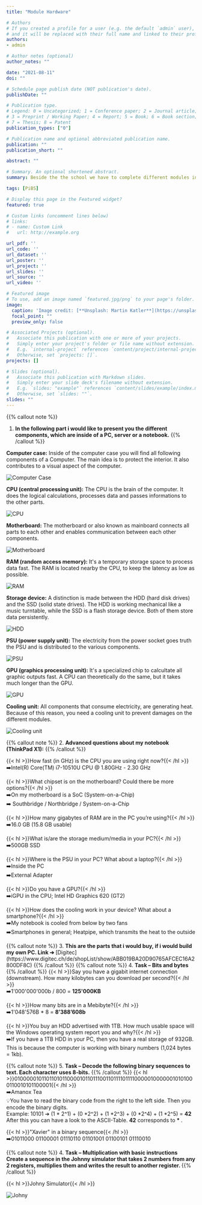 ```yaml
---
title: "Module Hardware"

# Authors
# If you created a profile for a user (e.g. the default `admin` user), write the username (folder name) here 
# and it will be replaced with their full name and linked to their profile.
authors:
- admin

# Author notes (optional)
author_notes: ""

date: "2021-08-11"
doi: ""

# Schedule page publish date (NOT publication's date).
publishDate: ""

# Publication type.
# Legend: 0 = Uncategorized; 1 = Conference paper; 2 = Journal article;
# 3 = Preprint / Working Paper; 4 = Report; 5 = Book; 6 = Book section;
# 7 = Thesis; 8 = Patent
publication_types: ["0"]

# Publication name and optional abbreviated publication name.
publication: ""
publication_short: ""

abstract: ""

# Summary. An optional shortened abstract.
summary: Beside the the school we have to complete different modules in our company. The first topic is about Hardware.

tags: [PiBS]

# Display this page in the Featured widget?
featured: true

# Custom links (uncomment lines below)
# links:
# - name: Custom Link
#   url: http://example.org

url_pdf: ''
url_code: ''
url_dataset: ''
url_poster: ''
url_project: ''
url_slides: ''
url_source: ''
url_video: ''

# Featured image
# To use, add an image named `featured.jpg/png` to your page's folder. 
image:
  caption: 'Image credit: [**Unsplash: Martin Katler**](https://unsplash.com/photos/7wCxlBfGMdk)'
  focal_point: ""
  preview_only: false

# Associated Projects (optional).
#   Associate this publication with one or more of your projects.
#   Simply enter your project's folder or file name without extension.
#   E.g. `internal-project` references `content/project/internal-project/index.md`.
#   Otherwise, set `projects: []`.
projects: []

# Slides (optional).
#   Associate this publication with Markdown slides.
#   Simply enter your slide deck's filename without extension.
#   E.g. `slides: "example"` references `content/slides/example/index.md`.
#   Otherwise, set `slides: ""`.
slides: ""
---
```

{{% callout note %}}
  1. <b> In the following part i would like to present you the different components, which are inside of a PC, server or a notebook.</b>
{{% /callout %}}

<b>Computer case:</b> Inside of the computer case you will find all following components of a Computer. The main idea is to protect the interior. It also contributes to a visual aspect of the computer.

![Computer Case](computer-case.jpg "<b>Computer case</b> (Unsplash: Onur Binay)")

<b>CPU (central processing unit):</b> The CPU is the brain of the computer. It does the logical calculations, processes data and passes informations to the other parts.

![CPU](processor.jpg "<b>CPU</b> (Unsplash: Fidel Fernando)")

<b>Motherboard:</b> The motherboard or also known as mainboard connects all parts to each other and enables communication between each other components.

![Motherboard](motherboard.jpg "<b>motherboard</b> (Unsplash: Thomas Jensen)")

<b>RAM (random access memory):</b> It's a temporary storage space to process data fast. The RAM is located nearby the CPU, to keep the latency as low as possible.

![RAM](ram.jpg "<b>RAM</b> (Unsplash: Luan Gjokaj)")

<b>Storage device:</b> A distinction is made between the HDD (hard disk drives) and the SSD (solid state drives). The HDD is working mechanical like a music turntable, while the SSD is a flash storage device. Both of them store data persistently.

![HDD](hdd.jpg "<b>HDD</b> (Unsplash: Art Wall - Kittenprint)")

<b>PSU (power supply unit):</b> The electricity from the power socket goes truth the PSU and is distributed to the various components.

![PSU](psu.jpg "<b>PSU</b> (Unsplash: Luke Hodde)")

<b>GPU (graphics processing unit):</b> It's a specialized chip to calcultate all graphic outputs fast. A CPU can theoretically do the same, but it takes much longer than the GPU.

![GPU](gpu.jpg "<b>GPU</b> (Unsplash: Nana Dua)")

<b>Cooling unit:</b> All components that consume electricity, are generating heat. Because of this reason, you need a cooling unit to prevent damages on the different modules.

![Cooling unit](cooling-unit.jpg "<b>Cooling unit</b> (Unsplash: Barez Omer)")

{{% callout note %}}
  2. <b>Advanced questions about my notebook (ThinkPad X1):</b>
{{% /callout %}}

{{< hl >}}How fast (in GHz) is the CPU you are using right now?{{< /hl >}}<br>
➡️Intel(R) Core(TM) i7-10510U CPU @ 1.80GHz - 2.30 GHz
<p></p>
{{< hl >}}What chipset is on the motherboard? Could there be more options?{{< /hl >}}<br>
➡️On my motherboard is a SoC (System-on-a-Chip)<br>
➡️ Southbridge / Northbridge / System-on-a-Chip
<p></p>
{{< hl >}}How many gigabytes of RAM are in the PC you’re using?{{< /hl >}}<br>
➡️16.0 GB (15.8 GB usable)
<p></p>
{{< hl >}}What is/are the storage medium/media in your PC?{{< /hl >}}<br>
➡️500GB SSD
<p></p>
{{< hl >}}Where is the PSU in your PC? What about a laptop?{{< /hl >}}<br>
➡️Inside the PC<br>
➡️External Adapter
<p></p>
{{< hl >}}Do you have a GPU?{{< /hl >}}<br>
➡️iGPU in the CPU; Intel HD Graphics 620 (GT2)
<p></p>
{{< hl >}}How does the cooling work in your device? What about a smartphone?{{< /hl >}}<br>
➡️My notebook is cooled from below by two fans<br>
➡️Smartphones in general; Heatpipe, which transmits the heat to the outside<br>
<p></p>
{{% callout note %}}
  3. <b> This are the parts that i would buy, if i would build my own PC. Link ➔</b>
  [Digitec](https://www.digitec.ch/de/shopList/show/ABB019BA20D90765AFCEC16A2800DF8C)
{{% /callout %}}
{{% callout note %}}
  4. <b>Task – Bits and bytes</b>
{{% /callout %}}
{{< hl >}}Say you have a gigabit internet connection (downstream). How many kilobytes can you download per second?{{< /hl >}}<br>
➡️1'000'000'000b / 800 = <b>125'000KB</b>
<p></p>
{{< hl >}}How many bits are in a Mebibyte?{{< /hl >}}<br>
➡️1'048'576B * 8 = <b>8’388’608b</b>
<p></p>
{{< hl >}}You buy an HDD advertised with 1TB. How much usable space will the Windows operating system report you and why?{{< /hl >}}<br>
➡️If you have a 1TB HDD in your PC, then you have a real storage of 932GB. This is because the computer is working with binary numbers (1,024 bytes = 1kb).
<p></p>
{{% callout note %}}
  5. <b>Task – Decode the following binary sequences to text. Each character uses 8-bits.</b>
{{% /callout %}}
{{< hl >}}01000001011011010110000101101110011011110111100000100000010101000110010101100001{{< /hl >}}<br>
➡️Amanox Tea<br>
💡You have to read the binary code from the right to the left side. Then you encode the binary digits.<br>
Example: 10101 ➔ (1 * 2^1) + (0 *2^2) + (1 *2^3) + (0 *2^4) + (1 *2^5) = <b>42</b> <br>
After this you can have a look to the ASCII-Table. <b>42</b> corresponds to <b> * </b>.<br>
<p></p>
{{< hl >}}"Xavier" in a binary sequence{{< /hl >}}<br>
➡️01011000 01100001 01110110 01101001 01100101 01110010<br>
<p></p>
{{% callout note %}}
  4. <b>Task – Multiplication with basic instructions<br>
  Create a sequence in the Johnny simulator that takes 2 numbers from any 2 registers, multiplies them and writes the result to another register.
</b>
{{% /callout %}}
<p></p>
{{< hl >}}Johny Simulator{{< /hl >}}<br>

![Johny](johny.jpg "<b>Johny Simulator</b> (Screenshot)")
